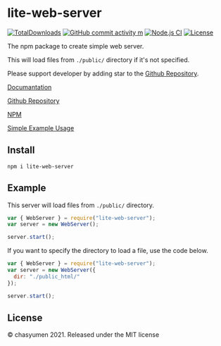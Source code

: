 # lite-web-server

[![TotalDownloads](https://img.shields.io/npm/dt/lite-web-server)](https://npmjs.com/package/lite-web-server) [![GitHub commit activity m](https://img.shields.io/github/commit-activity/m/chasyumen/lite-web-server)](https://github.com/chasyumen/lite-web-server) [![Node.js CI](https://github.com/chasyumen/lite-web-server/actions/workflows/node.js.yml/badge.svg)](https://github.com/chasyumen/lite-web-server/actions/workflows/node.js.yml) [![License](https://img.shields.io/npm/l/lite-web-server)](https://github.com/chasyumen/lite-web-server/blob/main/LICENSE)

The npm package to create simple web server.

This will load files from `./public/` directory if it's not specified.

Please support developer by adding star to the [Github Repository](https://github.com/chasyumen/lite-web-server).

[Documantation](https://lite-web-server.js.org/)

[Github Repository](https://github.com/chasyumen/lite-web-server)

[NPM](https://npmjs.com/package/lite-web-server)

[Simple Example Usage](https://gist.github.com/chasyumen/b96573602863354cedb2df963bbff425)


## Install
```
npm i lite-web-server
```

## Example

This server will load files from `./public/` directory.

```js
var { WebServer } = require("lite-web-server");
var server = new WebServer();

server.start();
```

If you want to specify the directory to load a file, use the code below.

```js
var { WebServer } = require("lite-web-server");
var server = new WebServer({
  dir: "./public_html/"
});

server.start();
```


## License
© chasyumen 2021. Released under the MIT license

